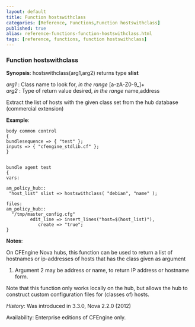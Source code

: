 ```yaml
---
layout: default
title: Function hostswithclass
categories: [Reference, Functions,Function hostswithclass]
published: true
alias: reference-functions-function-hostswithclass.html
tags: [reference, functions, function hostswithclass]
---
```


### Function hostswithclass

**Synopsis**: hostswithclass(arg1,arg2) returns type **slist**

  
 *arg1* : Class name to look for, *in the range* [a-zA-Z0-9\_]+   
 *arg2* : Type of return value desired, *in the range* name,address   

Extract the list of hosts with the given class set from the hub database
(commercial extension)

**Example**:  
   

```cf3
body common control
{
bundlesequence => { "test" };
inputs => { "cfengine_stdlib.cf" };
}


bundle agent test
{
vars:

am_policy_hub::
 "host_list" slist => hostswithclass( "debian", "name" );

files:
am_policy_hub::
  "/tmp/master_config.cfg"
         edit_line => insert_lines("host=$(host_list)"),
            create => "true";
}
```

**Notes**:  
   

On CFEngine Nova hubs, this function can be used to return a list of
hostnames or ip-addresses of hosts that has the class given as argument
1. Argument 2 may be address or name, to return IP address or hostname
form.

Note that this function only works locally on the hub, but allows the
hub to construct custom configuration files for (classes of) hosts.

*History*: Was introduced in 3.3.0, Nova 2.2.0 (2012)

Availability: Enterprise editions of CFEngine only.

```cf3
```

